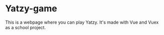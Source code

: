 # Yatzy-game

This is a webpage where you can play Yatzy. It's made with Vue and Vuex as a school project.
